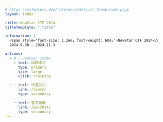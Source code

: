 ```yaml
---
# https://vitepress.dev/reference/default-theme-home-page
layout: index

title: NewStar CTF 2024
titleTemplate: ":title"

information: |
  <span style='font-size: 1.2em; font-weight: 600;'>NewStar CTF 2024</span>
  2024.9.30 - 2024.11.3

actions:
  - # - usevue: index
    - text: 回顾练习
      type: primary
      size: large
      click: training

  - - text: 快速入门
      link: /learn/
      type: secondary

    - text: 官方题解
      link: /wp/2024/
      type: secondary
---
```

